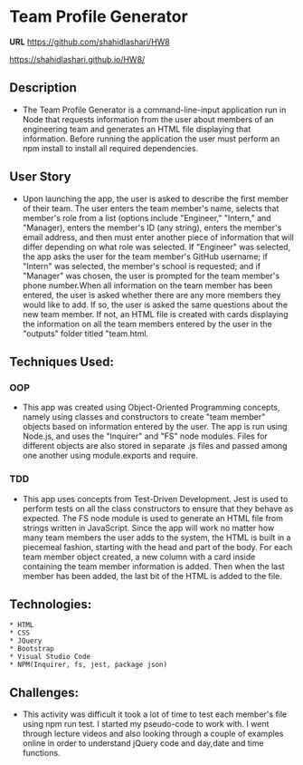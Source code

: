 # Team Profile Generator

**URL**
https://github.com/shahidlashari/HW8

https://shahidlashari.github.io/HW8/



## Description

* The Team Profile Generator is a command-line-input application run in Node that requests information from the user about members of an engineering team and generates an HTML file displaying that information. Before running the application the user must perform an npm install to install all required dependencies.

## User Story

* Upon launching the app, the user is asked to describe the first member of their team. The user enters the team member's name, selects that member's role from a list (options include "Engineer," "Intern," and "Manager), enters the member's ID (any string), enters the member's email address, and then must enter another piece of information that will differ depending on what role was selected. If "Engineer" was selected, the app asks the user for the team member's GitHub username; if "Intern" was selected, the member's school is requested; and if "Manager" was chosen, the user is prompted for the team member's phone number.When all information on the team member has been entered, the user is asked whether there are any more members they would like to add. If so, the user is asked the same questions about the new team member. If not, an HTML file is created with cards displaying the information on all the team members entered by the user in the "outputs" folder titled "team.html.

## Techniques Used:

### OOP

* This app was created using Object-Oriented Programming concepts, namely using classes and constructors to create "team member" objects based on information entered by the user. The app is run using Node.js, and uses the "Inquirer" and "FS" node modules. Files for different objects are also stored in separate .js files and passed among one another using module.exports and require.

### TDD

* This app uses concepts from Test-Driven Development. Jest is used to perform tests on all the class constructors to ensure that they behave as expected. The FS node module is used to generate an HTML file from strings written in JavaScript. Since the app will work no matter how many team members the user adds to the system, the HTML is built in a piecemeal fashion, starting with the head and part of the body. For each team member object created, a new column with a card inside containing the team member information is added. Then when the last member has been added, the last bit of the HTML is added to the file. 

## Technologies:

    * HTML
    * CSS 
    * JQuery
    * Bootstrap
    * Visual Studio Code
    * NPM(Inquirer, fs, jest, package json)

## Challenges:

* This activity was difficult it took a lot of time to test each member's file using npm run test. I started my pseudo-code to work with. I went through lecture videos and also looking through a couple of examples online in order to understand jQuery code and day,date and time functions.
